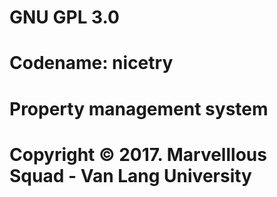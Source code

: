 # GNU GPL 3.0
# Codename: nicetry
# Property management system
# Copyright © 2017. Marvelllous Squad - Van Lang University
